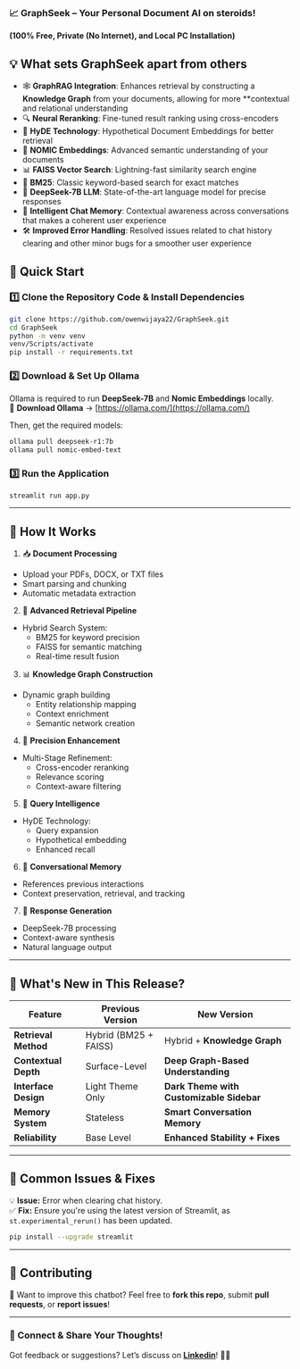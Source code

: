### 📈 **GraphSeek – Your Personal Document AI on steroids!**  
**(100% Free, Private (No Internet), and Local PC Installation)**  

## **💡 What sets GraphSeek apart from others**

- 🕸️ **GraphRAG Integration**: Enhances retrieval by constructing a **Knowledge Graph** from your documents, allowing for more **contextual and relational understanding
- 🔍 **Neural Reranking**: Fine-tuned result ranking using cross-encoders
- 🎯 **HyDE Technology**: Hypothetical Document Embeddings for better retrieval
- 🌟 **NOMIC Embeddings**: Advanced semantic understanding of your documents
- 📊 **FAISS Vector Search**: Lightning-fast similarity search engine
- 📘 **BM25**: Classic keyword-based search for exact matches
- 🧠 **DeepSeek-7B LLM**: State-of-the-art language model for precise responses
- 💬 **Intelligent Chat Memory**: Contextual awareness across conversations that makes a coherent user experience
- 🛠️ **Improved Error Handling**: Resolved issues related to chat history clearing and other minor bugs for a smoother user experience

## **🚀 Quick Start**

### **1️⃣ Clone the Repository Code & Install Dependencies**

```bash
git clone https://github.com/owenwijaya22/GraphSeek.git
cd GraphSeek
python -m venv venv
venv/Scripts/activate
pip install -r requirements.txt
```

### **2️⃣ Download & Set Up Ollama**

Ollama is required to run **DeepSeek-7B** and **Nomic Embeddings** locally.  
🔗 **Download Ollama** → [https://ollama.com/](https://ollama.com/)  

Then, get the required models:
```bash
ollama pull deepseek-r1:7b
ollama pull nomic-embed-text
```

### **3️⃣ Run the Application**
```bash
streamlit run app.py
```
---

## **📌 How It Works**
1. 📥 **Document Processing**
- Upload your PDFs, DOCX, or TXT files
- Smart parsing and chunking
- Automatic metadata extraction
2. 🔄 **Advanced Retrieval Pipeline**
- Hybrid Search System:
  - BM25 for keyword precision
  - FAISS for semantic matching
  - Real-time result fusion
3. 📊 **Knowledge Graph Construction**
- Dynamic graph building
  - Entity relationship mapping
  - Context enrichment
  - Semantic network creation
4. 🎯 **Precision Enhancement**
- Multi-Stage Refinement:
  - Cross-encoder reranking
  - Relevance scoring
  - Context-aware filtering
5. 🧬 **Query Intelligence**
- HyDE Technology:
  - Query expansion
  - Hypothetical embedding
  - Enhanced recall
6. 💭 **Conversational Memory**
- References previous interactions
- Context preservation, retrieval, and tracking
7. 🧠 **Response Generation**
- DeepSeek-7B processing
- Context-aware synthesis
- Natural language output

---

## **🔹 What's New in This Release?**
| Feature | Previous Version | New Version |
|---------|------------------|-------------|
| **Retrieval Method** | Hybrid (BM25 + FAISS) | Hybrid + **Knowledge Graph** |
| **Contextual Depth** | Surface-Level | **Deep Graph-Based Understanding** |
| **Interface Design** | Light Theme Only | **Dark Theme with Customizable Sidebar** |
| **Memory System** | Stateless | **Smart Conversation Memory** |
| **Reliability** | Base Level | **Enhanced Stability + Fixes** |

---

## **📌 Common Issues & Fixes**
💡 **Issue:** Error when clearing chat history.  
✅ **Fix:** Ensure you're using the latest version of Streamlit, as `st.experimental_rerun()` has been updated.  
```bash
pip install --upgrade streamlit
```

---

## **📌 Contributing**
🚀 Want to improve this chatbot? Feel free to **fork this repo**, submit **pull requests**, or **report issues**!  

---

### **🔗 Connect & Share Your Thoughts!**
Got feedback or suggestions? Let’s discuss on **[Linkedin]([https://www.linkedin.com/in/owen-valentinus/)**! 🚀💡 
